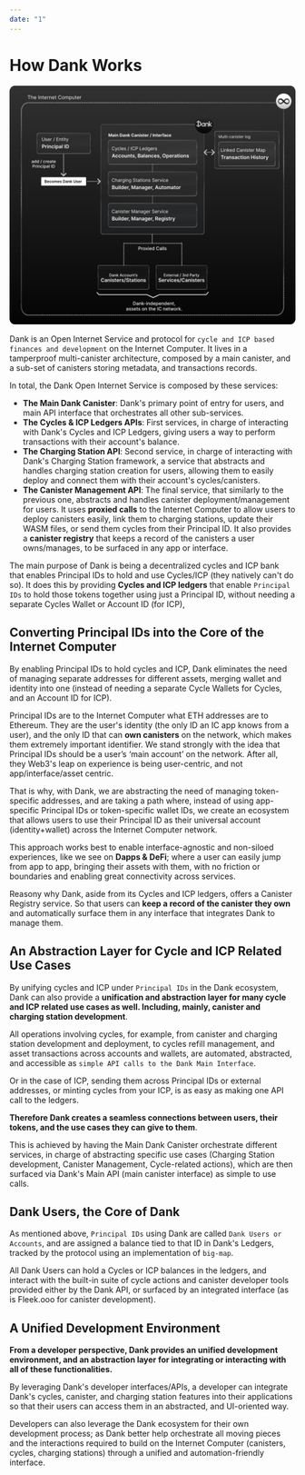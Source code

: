 ```yaml
---
date: "1"
---
```

# How Dank Works

![](imgs/architecture.svg)

Dank is an Open Internet Service and protocol for `cycle and ICP based finances and development` on the Internet Computer. It lives in a tamperproof multi-canister architecture, composed by a main canister, and a sub-set of canisters storing metadata, and transactions records.

In total, the Dank Open Internet Service is composed by these services:

- **The Main Dank Canister**: Dank's primary point of entry for users, and main API interface that orchestrates all other sub-services.
- **The Cycles & ICP Ledgers APIs**: First services, in charge of interacting with Dank's Cycles and ICP Ledgers, giving users a way to perform transactions with their account's balance.
- **The Charging Station API**: Second service, in charge of interacting with Dank's Charging Station framework, a service that abstracts and handles charging station creation for users, allowing them to easily deploy and connect them with their account's cycles/canisters.
- **The Canister Management API**: The final service, that similarly to the previous one, abstracts and handles canister deployment/management for users. It uses **proxied calls** to the Internet Computer to allow users to deploy canisters easily, link them to charging stations, update their WASM files, or send them cycles from their Principal ID. It also provides a **canister registry** that keeps a record of the canisters a user owns/manages, to be surfaced in any app or interface.

The main purpose of Dank is being a decentralized cycles and ICP bank that enables Principal IDs to hold and use Cycles/ICP (they natively can't do so). It does this by providing **Cycles and ICP ledgers** that enable `Principal IDs` to hold those tokens together using just a Principal ID, without needing a separate Cycles Wallet or Account ID (for ICP),

## Converting Principal IDs into the Core of the Internet Computer

By enabling Principal IDs to hold cycles and ICP, Dank eliminates the need of managing separate addresses for different assets, merging wallet and identity into one (instead of needing a separate Cycle Wallets for Cycles, and an Account ID for ICP). 

Principal IDs are to the Internet Computer what ETH addresses are to Ethereum. They are the user's identity (the only ID an IC app knows from a user), and the only ID that can **own canisters** on the network, which makes them extremely important identifier. We stand strongly with the idea that Principal IDs should be a user’s ‘main account’ on the network. After all, they Web3's leap on experience is being user-centric, and not app/interface/asset centric.

That is why, with Dank, we are abstracting the need of managing token-specific addresses, and are taking a path where, instead of using app-specific Principal IDs or token-specific wallet IDs, we create an ecosystem that allows users to use their Principal ID as their universal account (identity+wallet) across the Internet Computer network.

This approach works best to enable interface-agnostic and non-siloed experiences, like we see on **Dapps & DeFi**; where a user can easily jump from app to app, bringing their assets with them, with no friction or boundaries and enabling great connectivity across services.

Reasony why Dank, aside from its Cycles and ICP ledgers, offers a Canister Registry service. So that users can **keep a record of the canister they own** and automatically surface them in any interface that integrates Dank to manage them.

## An Abstraction Layer for Cycle and ICP Related Use Cases

By unifying cycles and ICP under `Principal IDs` in the Dank ecosystem, Dank can also provide a **unification and abstraction layer for many cycle and ICP related use cases as well. Including, mainly, canister and charging station development**.

All operations involving cycles, for example, from canister and charging station development and deployment, to cycles refill management, and asset transactions across accounts and wallets, are automated, abstracted, and accessible as `simple API calls to the Dank Main Interface`. 

Or in the case of ICP, sending them across Principal IDs or external addresses, or minting cycles from your ICP, is as easy as making one API call to the ledgers.

**Therefore Dank creates a seamless connections between users, their tokens, and the use cases they can give to them**.

This is achieved by having the Main Dank Canister orchestrate different services, in charge of abstracting specific use cases (Charging Station development, Canister Management, Cycle-related actions), which are then surfaced via Dank's Main API (main canister interface) as simple to use calls.

## Dank Users, the Core of Dank

As mentioned above, `Principal IDs` using Dank are called `Dank Users or Accounts`, and are assigned a balance tied to that ID in Dank's Ledgers, tracked by the protocol using an implementation of `big-map`.

All Dank Users can hold a Cycles or ICP balances in the ledgers, and interact with the built-in suite of cycle actions and canister developer tools provided either by the Dank API, or surfaced by an integrated interface (as is Fleek.ooo for canister development).

## A Unified Development Environment

**From a developer perspective, Dank provides an unified development environment, and an abstraction layer for integrating or interacting with all of these functionalities.**

By leveraging Dank's developer interfaces/APIs, a developer can integrate Dank's cycles, canister, and charging station features into their applications so that their users can access them in an abstracted, and UI-oriented way.

Developers can also leverage the Dank ecosystem for their own development process; as Dank better help orchestrate all moving pieces and the interactions required to build on the Internet Computer (canisters, cycles, charging stations) through a unified and automation-friendly interface.

